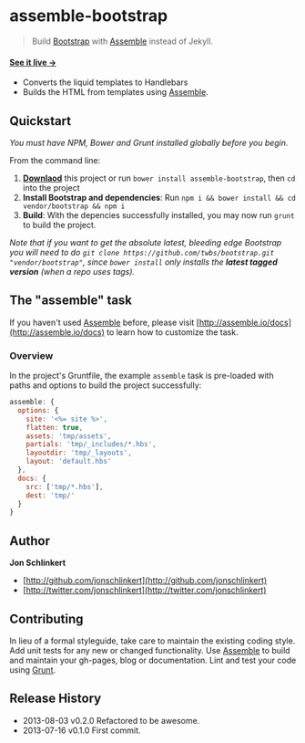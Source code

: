 # assemble-bootstrap

> Build [Bootstrap](https://github.com/twbs/bootstrap) with [Assemble][assemble] instead of Jekyll.

#### [See it live →](http://assemble.github.io/assemble-bootstrap/)

* Converts the liquid templates to Handlebars
* Builds the HTML from templates using [Assemble][assemble].

## Quickstart
_You must have NPM, Bower and Grunt installed globally before you begin._

From the command line:
1. **[Downlaod][download]** this project or run `bower install assemble-bootstrap`, then `cd` into the project
2. **Install Bootstrap and dependencies**: Run `npm i && bower install && cd vendor/bootstrap && npm i`
3. **Build**: With the depencies successfully installed, you may now run `grunt` to build the project.

_Note that if you want to get the absolute latest, bleeding edge Bootstrap you will need to do `git clone https://github.com/twbs/bootstrap.git "vendor/bootstrap"`, since `bower install` only installs the **latest tagged version** (when a repo uses tags)._


## The "assemble" task
If you haven't used [Assemble][assemble] before, please visit [http://assemble.io/docs](http://assemble.io/docs) to learn how to customize the task.

### Overview
In the project's Gruntfile, the example `assemble` task is pre-loaded with paths and options to build the project successfully:

```js
assemble: {
  options: {
    site: '<%= site %>',
    flatten: true,
    assets: 'tmp/assets',
    partials: 'tmp/_includes/*.hbs',
    layoutdir: 'tmp/_layouts',
    layout: 'default.hbs'
  },
  docs: {
    src: ['tmp/*.hbs'],
    dest: 'tmp/'
  }
}
```

## Author

**Jon Schlinkert**

+ [http://github.com/jonschlinkert](http://github.com/jonschlinkert)
+ [http://twitter.com/jonschlinkert](http://twitter.com/jonschlinkert)


## Contributing
In lieu of a formal styleguide, take care to maintain the existing coding style. Add unit tests for any new or changed functionality. Use [Assemble][assemble] to build and maintain your gh-pages, blog or documentation. Lint and test your code using [Grunt](http://gruntjs.com/).


## Release History
* 2013-08-03    v0.2.0    Refactored to be awesome.
* 2013-07-16    v0.1.0    First commit.


[download]: https://github.com/assemble/assemble-bootstrap/archive/master.zip "Download assemble-bootstrap"
[helpers]: https://github.com/assemble/handlebars-helpers "Handlebars Helpers"
[assemble]: https://github.com/assemble/assemble/ "Assemble"
[assemble-boilerplates]: https://github.com/assemble/assemble-boilerplates "Assemble Boilerplates"

[gruntfile]: http://gruntjs.com/sample-gruntfile
[configuring tasks]: http://gruntjs.com/configuring-tasks
[tasks-and-targets]: http://gruntjs.com/configuring-tasks#task-configuration-and-targets
[files-object]: http://gruntjs.com/configuring-tasks#building-the-files-object-dynamically